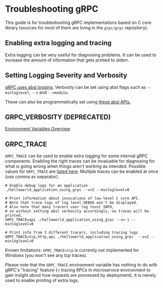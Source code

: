 # Troubleshooting gRPC

This guide is for troubleshooting gRPC implementations based on C core library (sources for most of them are living in the `grpc/grpc` repository).

## Enabling extra logging and tracing

Extra logging can be very useful for diagnosing problems. It can be used to increase the amount of information
that gets printed to stderr.

## Setting Logging Severity and Verbosity

[gRPC uses absl logging](https://abseil.io/docs/cpp/guides/logging).
Verbosity can be set using absl flags such as
`--minloglevel`, `--v` and `--vmodule`.

These can also be programmatically set using
[these absl APIs.](https://github.com/abseil/abseil-cpp/blob/master/absl/log/globals.h)

## GRPC_VERBOSITY (DEPRECATED)

[Environment Variables Overview](doc/environment_variables.md)

## GRPC_TRACE

`GRPC_TRACE` can be used to enable extra logging for some internal gRPC components. Enabling the right traces can be invaluable
for diagnosing for what is going wrong when things aren't working as intended. Possible values for `GRPC_TRACE` are [listed here](doc/trace_flags.md).
Multiple traces can be enabled at once (use comma as separator).

```
# Enable debug logs for an application
./helloworld_application_using_grpc --v=2 --minloglevel=0
```

```
# Print information about invocations of low-level C core API.
# Note that trace logs of log level DEBUG won't be displayed.
# Also note that many tracers user log level INFO,
# so without setting absl verbosity accordingly, no traces will be printed.
GRPC_TRACE=api ./helloworld_application_using_grpc --v=-1 --minloglevel=0
```

```
# Print info from 3 different tracers, including tracing logs
GRPC_TRACE=tcp,http,api ./helloworld_application_using_grpc  --v=2 --minloglevel=0
```

Known limitations: `GPRC_TRACE=tcp` is currently not implemented for Windows (you won't see any tcp traces).

Please note that the `GRPC_TRACE` environment variable has nothing to do with gRPC's "tracing" feature (= tracing RPCs in
microservice environment to gain insight about how requests are processed by deployment), it is merely used to enable printing
of extra logs.
